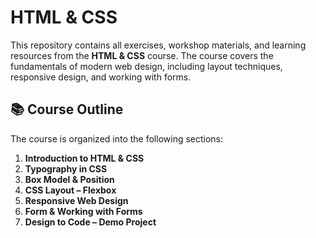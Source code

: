 # HTML & CSS

This repository contains all exercises, workshop materials, and learning resources from the **HTML & CSS** course. The course covers the fundamentals of modern web design, including layout techniques, responsive design, and working with forms.

## 📚 Course Outline

The course is organized into the following sections:

1. **Introduction to HTML & CSS**
2. **Typography in CSS**
3. **Box Model & Position**
4. **CSS Layout – Flexbox**
5. **Responsive Web Design**
6. **Form & Working with Forms**
7. **Design to Code – Demo Project**

